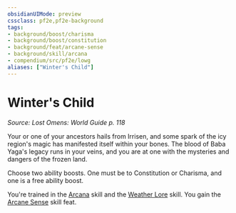 ```yaml
---
obsidianUIMode: preview
cssclass: pf2e,pf2e-background
tags:
- background/boost/charisma
- background/boost/constitution
- background/feat/arcane-sense
- background/skill/arcana
- compendium/src/pf2e/lowg
aliases: ["Winter's Child"]
---
```

# Winter's Child
*Source: Lost Omens: World Guide p. 118*  

Your or one of your ancestors hails from Irrisen, and some spark of the icy region's magic has manifested itself within your bones. The blood of Baba Yaga's legacy runs in your veins, and you are at one with the mysteries and dangers of the frozen land.

Choose two ability boosts. One must be to Constitution or Charisma, and one is a free ability boost.

You're trained in the [Arcana](/compendium/skills.md#Arcana) skill and the [Weather Lore](/compendium/skills.md#Lore) skill. You gain the [Arcane Sense](/compendium/feats/arcane-sense.md) skill feat.